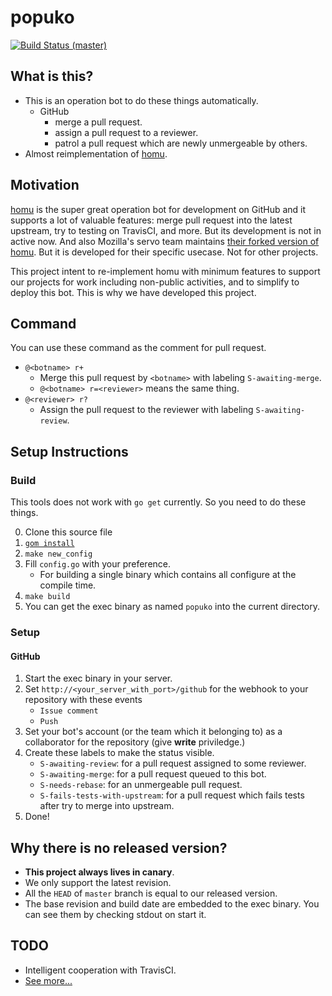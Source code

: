 # popuko

[![Build Status (master)](https://travis-ci.org/karen-irc/popuko.svg?branch=master)](https://travis-ci.org/karen-irc/popuko)

## What is this?

- This is an operation bot to do these things automatically.
    - GitHub
        - merge a pull request.
        - assign a pull request to a reviewer.
        - patrol a pull request which are newly unmergeable by others.
- Almost reimplementation of [homu](https://github.com/barosl/homu).


## Motivation

[homu](https://github.com/barosl/homu) is the super great operation bot for development on GitHub
and it supports a lot of valuable features: merge pull request into the latest upstream, try to testing on TravisCI,
and more. But its development is not in active now. And also Mozilla's servo team maintains
[their forked version of homu](https://github.com/servo/homu). But it is developed for their specific usecase.
Not for other projects.

This project intent to re-implement homu with minimum features to support our projects for work including non-public activities,
and to simplify to deploy this bot. This is why we have developed this project.


## Command

You can use these command as the comment for pull request.

- `@<botname> r+`
    - Merge this pull request by `<botname>` with labeling `S-awaiting-merge`.
    - `@<botname> r=<reviewer>` means the same thing.
- `@<reviewer> r?`
    - Assign the pull request to the reviewer with labeling `S-awaiting-review`.


## Setup Instructions


### Build

This tools does not work with `go get` currently.
So you need to do these things.

0. Clone this source file
1. [`gom install`](https://github.com/mattn/gom)
2. `make new_config`
3. Fill `config.go` with your preference.
    - For building a single binary which contains all configure at the compile time.
4. `make build`
5. You can get the exec binary as named `popuko` into the current directory.


### Setup

#### GitHub

1. Start the exec binary in your server.
2. Set `http://<your_server_with_port>/github` for the webhook to your repository with these events
    - `Issue comment`
    - `Push`
3. Set your bot's account (or the team which it belonging to) as a collaborator for the repository (give __write__ priviledge.)
4. Create these labels to make the status visible.
    - `S-awaiting-review`: for a pull request assigned to some reviewer.
    - `S-awaiting-merge`: for a pull request queued to this bot.
    - `S-needs-rebase`: for an unmergeable pull request.
    - `S-fails-tests-with-upstream`: for a pull request which fails tests after try to merge into upstream.
5. Done!


## Why there is no released version?

- __This project always lives in canary__.
- We only support the latest revision.
- All the `HEAD` of `master` branch is equal to our released version.
- The base revision and build date are embedded to the exec binary. You can see them by checking stdout on start it.


## TODO

- Intelligent cooperation with TravisCI.
- [See more...](https://github.com/karen-irc/popuko/issues)
